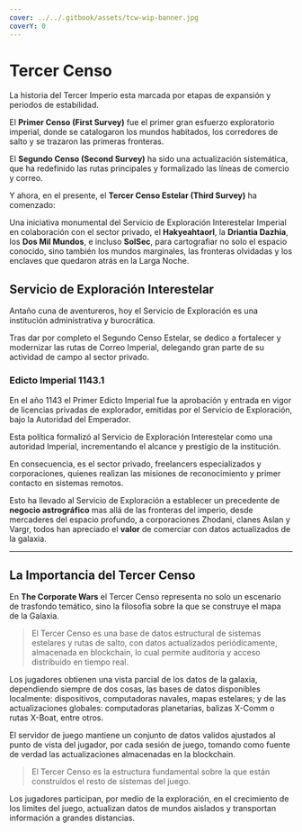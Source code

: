 ```yaml
---
cover: ../../.gitbook/assets/tcw-wip-banner.jpg
coverY: 0
---
```


# Tercer Censo

La historia del Tercer Imperio esta marcada por etapas de expansión y periodos de estabilidad.

El **Primer Censo (First Survey)** fue el primer gran esfuerzo exploratorio imperial, donde se catalogaron los mundos habitados, los corredores de salto y se trazaron las primeras fronteras.

El **Segundo Censo (Second Survey)** ha sido una actualización sistemática, que ha redefinido las rutas principales y formalizado las líneas de comercio y correo.

Y ahora, en el presente, el **Tercer Censo Estelar (Third Survey)** ha comenzado:

Una iniciativa monumental del Servicio de Exploración Interestelar Imperial en colaboración con el sector privado, el **Hakyeahtaorl**, la **Driantia Dazhia**, los **Dos Mil Mundos**, e incluso **SolSec**, para cartografiar no solo el espacio conocido, sino también los mundos marginales, las fronteras olvidadas y los enclaves que quedaron atrás en la Larga Noche.

## Servicio de Exploración Interestelar

Antaño cuna de aventureros, hoy el Servicio de Exploración es una institución administrativa y burocrática.

Tras dar por completo el Segundo Censo Estelar, se dedico a fortalecer y modernizar las rutas de Correo Imperial, delegando gran parte de su actividad de campo al sector privado.

### Edicto Imperial 1143.1

En el año 1143 el Primer Edicto Imperial fue la aprobación y entrada en vigor de licencias privadas de explorador, emitidas por el Servicio de Exploración, bajo la Autoridad del Emperador.

Esta política formalizó al Servicio de Exploración Interestelar como una autoridad Imperial, incrementando el alcance y prestigio de la institución.

En consecuencia, es el sector privado, freelancers especializados y corporaciones, quienes realizan las misiones de reconocimiento y primer contacto en sistemas remotos.

Esto ha llevado al Servicio de Exploración a establecer un precedente de **negocio astrográfico** mas allá de las fronteras del imperio, desde mercaderes del espacio profundo, a corporaciones Zhodani, clanes Aslan y Vargr, todos han apreciado el **valor** de comerciar con datos actualizados de la galaxia.

***

## La Importancia del Tercer Censo

En **The Corporate Wars** el Tercer Censo representa no solo un escenario de trasfondo temático, sino la filosofía sobre la que se construye el mapa de la Galaxia.

> El Tercer Censo es una base de datos estructural de sistemas estelares y rutas de salto, con datos actualizados periódicamente, almacenada en blockchain, lo cual permite auditoria y acceso distribuido en tiempo real.

Los jugadores obtienen una vista parcial de los datos de la galaxia, dependiendo siempre de dos cosas, las bases de datos disponibles localmente: dispositivos, computadoras navales, mapas estelares; y de las actualizaciones globales: computadoras planetarias, balizas X-Comm o rutas X-Boat, entre otros.

El servidor de juego mantiene un conjunto de datos validos ajustados al punto de vista del jugador, por cada sesión de juego, tomando como fuente de verdad las actualizaciones almacenadas en la blockchain.

> El Tercer Censo es la estructura fundamental sobre la que están construidos el resto de sistemas del juego.

Los jugadores participan, por medio de la exploración, en el crecimiento de los limites del juego, actualizan datos de mundos aislados y transportan información a grandes distancias.
